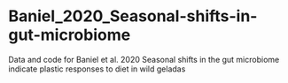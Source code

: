# Baniel_2020_Seasonal-shifts-in-gut-microbiome
Data and code for Baniel et al. 2020 Seasonal shifts in the gut microbiome indicate plastic responses to diet in wild geladas

